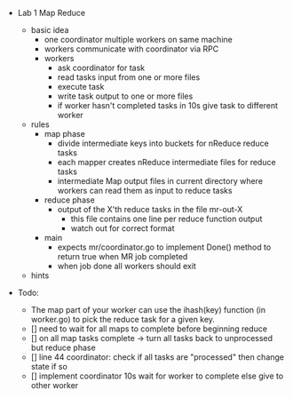 - Lab 1 Map Reduce
	- basic idea
		- one coordinator multiple workers on same machine
		- workers communicate with coordinator via RPC
		- workers
			- ask coordinator for task
			- read tasks input from one or more files
			- execute task
			- write task output to one or more files
			- if worker hasn't completed tasks in 10s give task to different worker
	- rules
		- map phase
			- divide intermediate keys into buckets for nReduce reduce tasks
			- each mapper creates nReduce intermediate files for reduce tasks
			- intermediate Map output files in current directory where workers can read them as input to reduce tasks
		- reduce phase
			- output of the X'th reduce tasks in the file mr-out-X
				- this file contains one line per reduce function output
				- watch out for correct format
		- main
			- expects mr/coordinator.go to implement Done() method to return true when MR job completed
			- when job done all workers should exit
	- hints

- Todo:
 	- The map part of your worker can use the ihash(key) function (in worker.go) to pick the reduce task for a given key.
	- [] need to wait for all maps to complete before beginning reduce
	- [] on all map tasks complete -> turn all tasks back to unprocessed but reduce phase
	- [] line 44 coordinator: check if all tasks are "processed" then change state if so
	- [] implement coordinator 10s wait for worker to complete else give to other worker

